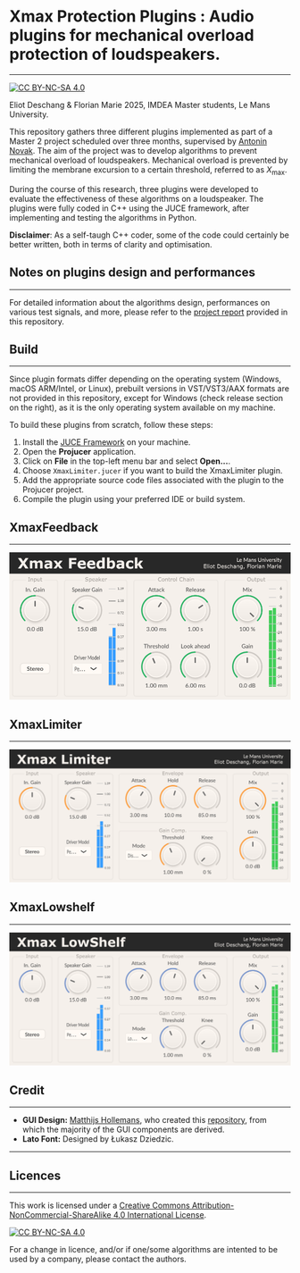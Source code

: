 # Xmax Protection Plugins : Audio plugins for mechanical overload protection of loudspeakers.
---
[![CC BY-NC-SA 4.0][cc-by-nc-sa-shield]][cc-by-nc-sa]


Eliot Deschang & Florian Marie 2025, IMDEA Master students, Le Mans University.

This repository gathers three different plugins implemented as part of a Master 2 project scheduled over three months, supervised by [Antonin Novak](https://ant-novak.com/). The aim of the project was to develop algorithms to prevent mechanical overload of loudspeakers. Mechanical overload is prevented by limiting the membrane excursion to a certain threshold, referred to as $X_{\text{max}}$.  

During the course of this research, three plugins were developed to evaluate the effectiveness of these algorithms on a loudspeaker. The plugins were fully coded in C++ using the JUCE framework, after implementing and testing the algorithms in Python.

**Disclaimer**: As a self-taugh C++ coder, some of the code could certainly be better written, both in terms of clarity and optimisation.

## Notes on plugins design and performances
---
For detailed information about the algorithms design, performances on various test signals, and more, please refer to the [project report](https://github.com/eliot-des/Xmax-Protection-Plugins/blob/main/Deschang_Marie_Mechanical_protection_algorithms_for_loudspeakers.pdf) provided in this repository.

## Build
---
Since plugin formats differ depending on the operating system (Windows, macOS ARM/Intel, or Linux), prebuilt versions in VST/VST3/AAX formats are not provided in this repository, except for Windows (check release section on the right), as it is the only operating system available on my machine.

To build these plugins from scratch, follow these steps:

1. Install the [JUCE Framework](https://juce.com/) on your machine.
2. Open the **Projucer** application.
3. Click on **File** in the top-left menu bar and select **Open...**.
4. Choose `XmaxLimiter.jucer` if you want to build the XmaxLimiter plugin.
5. Add the appropriate source code files associated with the plugin to the Projucer project.
6. Compile the plugin using your preferred IDE or build system.

## XmaxFeedback
---
![XmaxFeedback plugin image](https://github.com/eliot-des/Xmax-Protection-Plugins/blob/main/readme/XmaxFeedback.png)

## XmaxLimiter
---
![XmaxLimiter plugin image](https://github.com/eliot-des/Xmax-Protection-Plugins/blob/main/readme/XmaxLimiter.png)

## XmaxLowshelf
---
![XmaxLowShelf plugin image](https://github.com/eliot-des/Xmax-Protection-Plugins/blob/main/readme/XmaxLowShelf.png)


## Credit
---

- **GUI Design:** [Matthijs Hollemans](https://github.com/hollance), who created this [repository](https://github.com/TheAudioProgrammer/getting-started-book), from which the majority of the GUI components are derived.  
- **Lato Font:** Designed by Łukasz Dziedzic.
--- 

## Licences
---
This work is licensed under a
[Creative Commons Attribution-NonCommercial-ShareAlike 4.0 International License][cc-by-nc-sa].

[![CC BY-NC-SA 4.0][cc-by-nc-sa-image]][cc-by-nc-sa]

[cc-by-nc-sa]: http://creativecommons.org/licenses/by-nc-sa/4.0/
[cc-by-nc-sa-image]: https://licensebuttons.net/l/by-nc-sa/4.0/88x31.png
[cc-by-nc-sa-shield]: https://img.shields.io/badge/License-CC%20BY--NC--SA%204.0-lightgrey.svg

For a change in licence, and/or if one/some algorithms are intented to be used by a company, please contact the authors.
